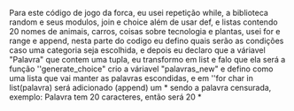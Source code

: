 Para este código de jogo da forca, eu usei repetição while, a biblioteca random e seus modulos,
join e choice além de usar def,
e listas contendo 20 nomes de animais, carros, coisas sobre tecnologia e plantas, usei for e range e append,
nesta parte do codigo eu defino quais serão as condições caso uma categoria seja escolhida,
e depois eu declaro que a váriavel "Palavra" que contem uma tupla,
eu transformo em list e falo que ela será a função ''generate_choice" crio a váriavel "palavras_new" e defino como uma lista que vai manter as palavras escondidas,
e em ''for char in list(palavra) será adicionado (append) um * sendo a palavra censurada, exemplo: Palavra tem 20 caracteres, então será 20 *    

